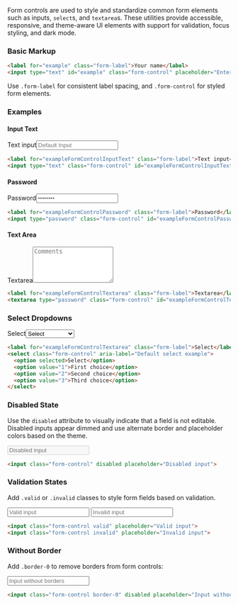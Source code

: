 Form controls are used to style and standardize common form elements such as inputs, `select`s, and `textarea`s. These utilities provide accessible, responsive, and theme-aware UI elements with support for validation, focus styling, and dark mode.

### Basic Markup

```html
<label for="example" class="form-label">Your name</label>
<input type="text" id="example" class="form-control" placeholder="Enter your name">
```

Use `.form-label` for consistent label spacing, and `.form-control` for styled form elements.


### Examples 

#### Input Text

<div class="w-max-md mt-4 card p-3 border dark:border-grey-900 light:border-grey-100"><label for="exampleFormControlInputText" class="form-label">Text input</label><input type="text" class="form-control" id="exampleFormControlInputText" placeholder="Default Input"></div>

```html
<label for="exampleFormControlInputText" class="form-label">Text input</label>
<input type="text" class="form-control" id="exampleFormControlInputText" placeholder="Default Input">
```

#### Password

<div class="w-max-md mt-4 card p-3 border dark:border-grey-900 light:border-grey-100"><label for="exampleFormControlPassword" class="form-label">Password</label><input type="password" class="form-control" id="exampleFormControlPassword" placeholder="••••••••" autocomplete="off"></div>

```html
<label for="exampleFormControlPassword" class="form-label">Password</label>
<input type="password" class="form-control" id="exampleFormControlPassword" placeholder="••••••••" autocomplete="off">
```

#### Text Area


<div class="w-max-md mt-4 card p-3 border dark:border-grey-900 light:border-grey-100"><label for="exampleFormControlTextarea" class="form-label">Textarea</label><textarea type="password" class="form-control" id="exampleFormControlTextarea" rows="5" placeholder="Comments"></textarea></div>

```html
<label for="exampleFormControlTextarea" class="form-label">Textarea</label>
<textarea type="password" class="form-control" id="exampleFormControlTextarea" rows="5" placeholder="Comments"></textarea>
```

### Select Dropdowns

<div class="w-max-md mt-4 card p-3 border dark:border-grey-900 light:border-grey-100"><label for="exampleFormControlTextarea" class="form-label">Select</label><select class="form-control" aria-label="Default select example"><option selected>Select</option><option value="1">First choice</option><option value="2">Second choice</option><option value="3">Third choice</option></select></div>


```html
<label for="exampleFormControlTextarea" class="form-label">Select</label>
<select class="form-control" aria-label="Default select example">
  <option selected>Select</option>
  <option value="1">First choice</option>
  <option value="2">Second choice</option>
  <option value="3">Third choice</option>
</select>
```

### Disabled State

Use the `disabled` attribute to visually indicate that a field is not editable. Disabled inputs appear dimmed and use alternate border and placeholder colors based on the theme.

<div class="w-max-md mt-4 card p-3 border dark:border-grey-900 light:border-grey-100">
<input class="form-control" disabled placeholder="Disabled input">
</div>

```html
<input class="form-control" disabled placeholder="Disabled input">
```



### Validation States

Add `.valid` or `.invalid` classes to style form fields based on validation.

<div class="w-max-md mt-4 card p-3 border dark:border-grey-900 light:border-grey-100">
<input class="mb-4 form-control valid" placeholder="Valid input">
<input class="form-control invalid" placeholder="Invalid input">
</div>


```html
<input class="form-control valid" placeholder="Valid input">
<input class="form-control invalid" placeholder="Invalid input">
```



### Without Border

Add `.border-0` to remove borders from form controls:

<div class="w-max-md mt-4 card p-3 border dark:border-grey-900 light:border-grey-100">
<input class="form-control border-0" placeholder="Input without borders">
</div>

```html
<input class="form-control border-0" disabled placeholder="Input without borders">
```